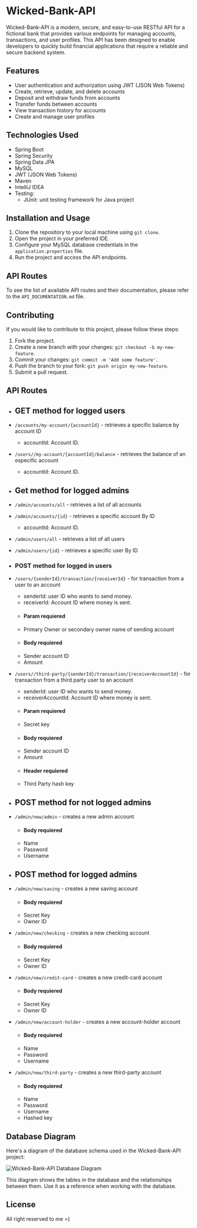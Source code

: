 # Wicked-Bank-API

Wicked-Bank-API is a modern, secure, and easy-to-use RESTful API for a fictional bank that provides various endpoints for managing accounts, transactions, and user profiles. This API has been designed to enable developers to quickly build financial applications that require a reliable and secure backend system.

## Features

- User authentication and authorization using JWT (JSON Web Tokens)
- Create, retrieve, update, and delete accounts
- Deposit and withdraw funds from accounts
- Transfer funds between accounts
- View transaction history for accounts
- Create and manage user profiles

## Technologies Used

- Spring Boot
- Spring Security
- Spring Data JPA
- MySQL
- JWT (JSON Web Tokens)
- Maven
- IntelliJ IDEA
- Testing:
  - JUnit: unit testing framework for Java project

## Installation and Usage

1. Clone the repository to your local machine using `git clone`.
2. Open the project in your preferred IDE.
3. Configure your MySQL database credentials in the `application.properties` file.
4. Run the project and access the API endpoints.

## API Routes

To see the list of available API routes and their documentation, please refer to the `API_DOCUMENTATION.md` file.

## Contributing

If you would like to contribute to this project, please follow these steps:

1. Fork the project.
2. Create a new branch with your changes: `git checkout -b my-new-feature`.
3. Commit your changes: `git commit -m 'Add some feature'`.
4. Push the branch to your fork: `git push origin my-new-feature`.
5. Submit a pull request.

## API Routes

- ## GET method for logged users
- `/accounts/my-account/{accountId}` - retrieves a specific  balance by account ID
    - accountId: Account ID.
- `/users//my-account/{accountId}/balance` - retrieves the balance of an especific account
    - accountId: Account ID.
    
- ## Get method for logged admins    
- `/admin/accounts/all` - retrieves a list of all accounts
- `/admin/accounts/{id}` - retrieves a specific account By ID
    - accountId: Account ID.
- `/admin/users/all` - retrieves a list of all users
- `/admin/users/{id}` - retrieves a specific user By ID

- ### POST method for logged in users
- `/users/{senderId}/transaction/{receiverId}` - for transaction from a user to an account 
    - senderId: user ID who wants to send money.
    - receiverId: Account ID where money is sent.
   - #### Param requiered
    - Primary Owner or secondary owner name of sending account
   - #### Body requiered
    - Sender account ID
    - Amount
- `/users//third-party/{senderId}/transaction/{receiverAccountId}` - for transaction from a third party user to an account 
    - senderId: user ID who wants to send money.
    - receiverAccountId: Account ID where money is sent.
   - #### Param requiered
    - Secret key
   - #### Body requiered
    - Sender account ID
    - Amount
   - #### Header requiered
    - Third Party hash key
    
- ## POST method for not logged admins      
- `/admin/new/admin` - creates a new admin account 
   - #### Body requiered
    - Name
    - Password
    - Username
    
- ## POST method for logged admins  
- `/admin/new/saving` - creates a new saving account
   - #### Body requiered
    - Secret Key
    - Owner ID
- `/admin/new/checking` - creates a new checking account
   - #### Body requiered
    - Secret Key
    - Owner ID  
- `/admin/new/credit-card` - creates a new credit-card account
   - #### Body requiered
    - Secret Key
    - Owner ID    
- `/admin/new/account-holder` - creates a new account-holder account
   - #### Body requiered
    - Name
    - Password
    - Username 
- `/admin/new/third-party` - creates a new third-party account
   - #### Body requiered
    - Name
    - Password
    - Username    
    - Hashed key

## Database Diagram

Here's a diagram of the database schema used in the Wicked-Bank-API project:

![Wicked-Bank-API Database Diagram](https://res.cloudinary.com/djqzi4hgo/image/upload/v1676882389/Wicked-Bank/wicked_bank_diagram_yfxku6.png)

This diagram shows the tables in the database and the relationships between them. Use it as a reference when working with the database.

## License

All right reserved to me =)

